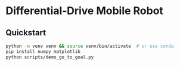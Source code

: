 # Differential‑Drive Mobile Robot

## Quickstart
```bash
python -m venv venv && source venv/bin/activate  # or use conda
pip install numpy matplotlib
python scripts/demo_go_to_goal.py